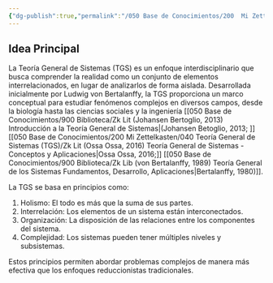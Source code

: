 ```yaml
---
{"dg-publish":true,"permalink":"/050 Base de Conocimientos/200  Mi Zettelkasten/100 Docencia/Org1/000 TGS/Zk Introducción a la Teoría General de Sistemas (TGS)/","tags":["teoríaGeneralDeSistemas"]}
---
```


## Idea Principal
La Teoría General de Sistemas (TGS) es un enfoque interdisciplinario que busca comprender la realidad como un conjunto de elementos interrelacionados, en lugar de analizarlos de forma aislada. Desarrollada inicialmente por Ludwig von Bertalanffy, la TGS proporciona un marco conceptual para estudiar fenómenos complejos en diversos campos, desde la biología hasta las ciencias sociales y la ingeniería [[050 Base de Conocimientos/900 Biblioteca/Zk Lit (Johansen Bertoglio, 2013) Introducción a la Teoría General de Sistemas\|(Johansen Betoglio, 2013; ]][[050 Base de Conocimientos/200  Mi Zettelkasten/040 Teoría General de Sistemas (TGS)/Zk Lit (Ossa Ossa, 2016) Teoría General de Sistemas -  Conceptos y Aplicaciones\|Ossa Ossa, 2016;]] [[050 Base de Conocimientos/900 Biblioteca/Zk Lib (von Bertalanffy, 1989) Teoría General de los Sistemas Fundamentos, Desarrollo, Aplicaciones\|Bertalanffy, 1980)]].

La TGS se basa en principios como:
1. Holismo: El todo es más que la suma de sus partes.
2. Interrelación: Los elementos de un sistema están interconectados.
3. Organización: La disposición de las relaciones entre los componentes del sistema.
4. Complejidad: Los sistemas pueden tener múltiples niveles y subsistemas.

Estos principios permiten abordar problemas complejos de manera más efectiva que los enfoques reduccionistas tradicionales.


